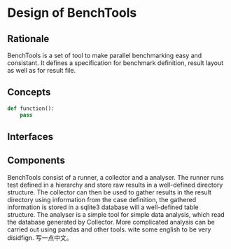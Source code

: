 # Design of BenchTools

## Rationale

BenchTools is a set of tool to make parallel benchmarking easy and consistant.
It defines a specification for benchmark definition, result layout as well as
for result file.

## Concepts

```python
def function():
    pass
```

## Interfaces

## Components

BenchTools consist of a runner, a collector and a analyser. The runner runs test
defined in a hierarchy and store raw results in a well-defined directory
structure. The collector can then be used to gather results in the result
directory using information from the case definition, the gathered information
is stored in a sqlite3 database will a well-defined table structure. The
analyser is a simple tool for simple data analysis, which read the database
generated by Collector. More complicated analysis can be carried out using
pandas and other tools. wite some english to be very disidfign. 写一点中文。
